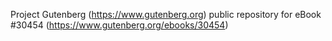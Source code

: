 Project Gutenberg (https://www.gutenberg.org) public repository for eBook #30454 (https://www.gutenberg.org/ebooks/30454)
